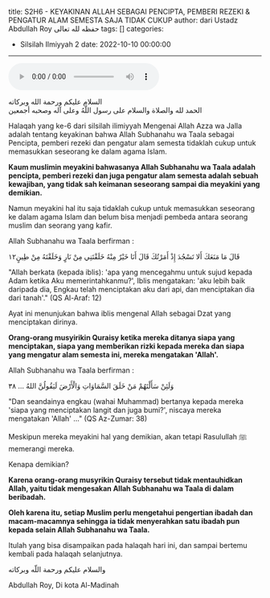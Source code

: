 title: S2H6 - KEYAKINAN ALLAH SEBAGAI PENCIPTA, PEMBERI REZEKI & PENGATUR ALAM SEMESTA SAJA TIDAK CUKUP
author: dari Ustadz Abdullah Roy حفظه لله تعالى
tags: []
categories:
  - Silsilah Ilmiyyah 2
date: 2022-10-10 00:00:00
---
<audio controls="" src="https://docs.google.com/uc?export=open&id=1-0Q0jDs6OuGS2SqeE4b-lv-37YbAv96w"></audio>

<div class="dalil">
  السلام عليكم ورحمة الله وبركاته
  <br>
  الحمد لله والصلاة والسلام على رسول اللَّهُ وعلى آله وصحبه أجمعين
</div>

Halaqah yang ke-6 dari silsilah ilimiyyah Mengenai Allah Azza wa Jalla adalah tentang keyakinan bahwa Allah Subhanahu wa Taala sebagai Pencipta, pemberi rezeki dan pengatur alam semesta tidaklah cukup untuk memasukkan seseorang ke dalam agama Islam.

<b>Kaum muslimin meyakini bahwasanya Allah Subhanahu wa Taala adalah pencipta, pemberi rezeki dan juga pengatur alam semesta adalah sebuah kewajiban, yang tidak sah keimanan seseorang sampai dia meyakini yang demikian.</b>

Namun meyakini hal itu saja tidaklah cukup untuk memasukkan seseorang ke dalam agama Islam dan belum bisa menjadi pembeda antara seorang muslim dan seorang yang kafir.

Allah Subhanahu wa Taala berfirman :
<div class="dalil">
  قَالَ مَا مَنَعَكَ أَلا تَسْجُدَ إِذْ أَمَرْتُكَ قَالَ أَنَا خَيْرٌ مِنْهُ خَلَقْتَنِي مِنْ نَارٍ وَخَلَقْتَهُ مِنْ طِينٍ١٢ 
<p>
  "Allah berkata (kepada iblis): 'apa yang mencegahmu untuk sujud kepada Adam ketika Aku memerintahkanmu?', Iblis mengatakan: 'aku lebih baik daripada dia, Engkau telah menciptakan aku dari api, dan menciptakan dia dari tanah'." (QS Al-Araf: 12)
</div>

Ayat ini menunjukan bahwa iblis mengenal Allah sebagai Dzat yang menciptakan dirinya. 

<b>Orang-orang musyirikin Quraisy ketika mereka ditanya siapa yang menciptakan, siapa yang memberikan rizki kepada mereka dan siapa yang mengatur alam semesta ini, mereka mengatakan 'Allah'.</b>

Allah Subhanahu wa Taala berfirman :
<div class="dalil">
  وَلَئِنْ سَأَلْتَهُمْ مَنْ خَلَقَ السَّمَاوَاتِ وَالْأَرْضَ لَيَقُولُنَّ اللهُ ... ٣٨
<p>
  "Dan seandainya engkau (wahai Muhammad) bertanya kepada mereka 'siapa yang menciptakan langit dan juga bumi?', niscaya mereka mengatakan 'Allah' ..." (QS Az-Zumar: 38)
  </p>
</div>

Meskipun mereka meyakini hal yang demikian, akan tetapi Rasulullah ﷺ memerangi mereka. 
 
Kenapa demikian?
 
<b>Karena orang-orang musyrikin Quraisy tersebut tidak mentauhidkan Allah, yaitu tidak mengesakan Allah Subhanahu wa Taala di dalam beribadah.</b>

<b>Oleh karena itu, setiap Muslim perlu mengetahui pengertian ibadah dan macam-macamnya sehingga ia tidak menyerahkan satu ibadah pun kepada selain Allah Subhanahu wa Taala.</b>

Itulah yang bisa disampaikan pada halaqah hari ini, dan sampai bertemu kembali pada halaqah selanjutnya.

<div class="dalil">
والسلام عليكم ورحمة اللّه وبركاته
</div>

<p class="signature">
Abdullah Roy, 
Di kota Al-Madinah
</p>